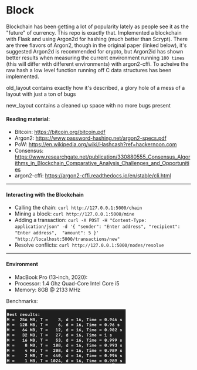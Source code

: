# Block
Blockchain has been getting a lot of popularity lately as people see it as the "future" of currency. This repo is exactly that. Implemented a blockchain with Flask and using Argon2d for hashing (much better than Scrypt). There are three flavors of Argon2, though in the original paper (linked below), it's suggested Argon2d is recommended for crypto, but Argon2id has shown better results when measuring the current environment running `100 times` (this will differ with different environments) with argon2-cffi. To acheive the raw hash a low level function running off C data structures has been implemented.

old_layout contains exactly how it's described, a glory hole of a mess of a layout with just a ton of bugs

new_layout contains a cleaned up space with no more bugs present

#### Reading material:
- Bitcoin: https://bitcoin.org/bitcoin.pdf
- Argon2: https://www.password-hashing.net/argon2-specs.pdf
- PoW: https://en.wikipedia.org/wiki/Hashcash?ref=hackernoon.com
- Consensus: https://www.researchgate.net/publication/330880555_Consensus_Algorithms_in_Blockchain_Comparative_Analysis_Challenges_and_Opportunities
- argon2-cffi: https://argon2-cffi.readthedocs.io/en/stable/cli.html

-----
#### Interacting with the Blockchain

- Calling the chain: `curl http://127.0.0.1:5000/chain`
- Mining a block: `curl http://127.0.0.1:5000/mine`
- Adding a transaction: `curl -X POST -H "Content-Type: application/json" -d '{
 "sender": "Enter address",
 "recipient": "Enter address", 
 "amount": 5
}' "http://localhost:5000/transactions/new"`
- Resolve conflicts: `curl http://127.0.0.1:5000/nodes/resolve`

-----
#### Environment
- MacBook Pro (13-inch, 2020):
- Processor: 1.4 Ghz Quad-Core Intel Core i5
- Memory: 8GB @ 2133 MHz

Benchmarks:

![Screenshot](images/Benchmarks.png)

